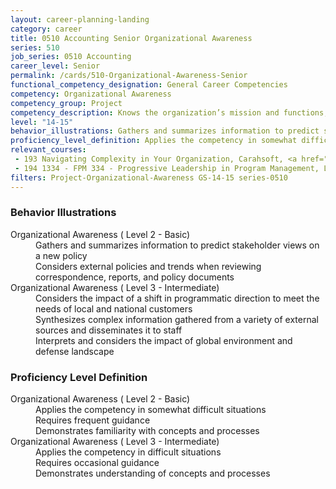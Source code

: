 ```yaml
---
layout: career-planning-landing
category: career
title: 0510 Accounting Senior Organizational Awareness
series: 510
job_series: 0510 Accounting
career_level: Senior
permalink: /cards/510-Organizational-Awareness-Senior
functional_competency_designation: General Career Competencies
competency: Organizational Awareness
competency_group: Project
competency_description: Knows the organization’s mission and functions, and how its social, political, and technological systems work and operates effectively within them; this includes the programs, policies, procedures, rules, and regulations of the organization
level: "14-15"
behavior_illustrations: Gathers and summarizes information to predict stakeholder views on a new policy ? Considers external policies and trends when reviewing correspondence, reports, and policy documents ? Considers the impact of a shift in programmatic direction to meet the needs of local and national customers ? Synthesizes complex information gathered from a variety of external sources and disseminates it to staff ? Interprets and considers the impact of global environment and defense landscape
proficiency_level_definition: Applies the competency in somewhat difficult situations ? Requires frequent guidance ? Demonstrates familiarity with concepts and processes ? Applies the competency in difficult situations ? Requires occasional guidance ? Demonstrates understanding of concepts and processes
relevant_courses: 
 - 193 Navigating Complexity in Your Organization, Carahsoft, <a href="https://www.linkedin.com/learning/navigating-complexity-in-your-organization">https://www.linkedin.com/learning/navigating-complexity-in-your-organization</a>
 - 194 1334 - FPM 334 - Progressive Leadership in Program Management, Learning Tree, <a href="https://www.learningtree.com/courses/1334/fac-p-pm-certification-program-management-classes-program-manager-courses/">https://www.learningtree.com/courses/1334/fac-p-pm-certification-program-management-classes-program-manager-courses/</a>
filters: Project-Organizational-Awareness GS-14-15 series-0510
---
```


<div class="desktop:grid-col-6 margin-y-205">
  <div class="border-top-05 bg-white padding-2 shadow-5 height-full members-hover border-1px border-gray-30 border-top-orange radius-lg">
    <h3>Behavior Illustrations</h3>
    <dl class="text-base"><dt>Organizational Awareness ( Level 2 - Basic)</dt><dd>Gathers and summarizes information to predict stakeholder views on a new policy </dd><dd> Considers external policies and trends when reviewing correspondence, reports, and policy documents</dd><dt>Organizational Awareness ( Level 3 - Intermediate)</dt><dd>Considers the impact of a shift in programmatic direction to meet the needs of local and national customers </dd><dd> Synthesizes complex information gathered from a variety of external sources and disseminates it to staff </dd><dd> Interprets and considers the impact of global environment and defense landscape</dd></dl>
  </div>
</div>
<div class="desktop:grid-col-6 margin-y-205">
  <div class="border-top-05 bg-white padding-2 shadow-5 height-full members-hover border-1px border-gray-30 border-top-orange radius-lg">
    <h3>Proficiency Level Definition</h3>
    <dl class="text-base"><dt>Organizational Awareness ( Level 2 - Basic)</dt><dd>Applies the competency in somewhat difficult situations </dd><dd> Requires frequent guidance </dd><dd> Demonstrates familiarity with concepts and processes</dd><dt>Organizational Awareness ( Level 3 - Intermediate)</dt><dd>Applies the competency in difficult situations </dd><dd> Requires occasional guidance </dd><dd> Demonstrates understanding of concepts and processes</dd></dl>
  </div>
</div>